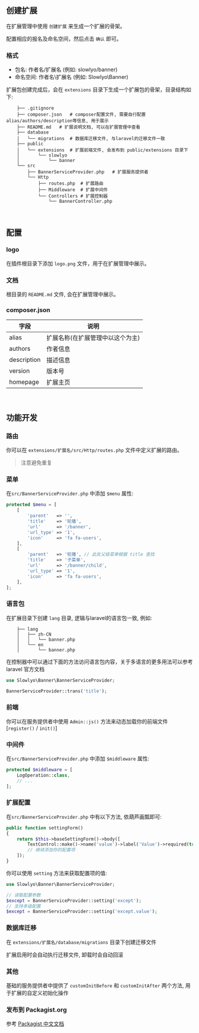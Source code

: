 ## 创建扩展

在扩展管理中使用 `创建扩展` 来生成一个扩展的骨架。

配置相应的报名及命名空间，然后点击 `确认` 即可。

### 格式

- 包名: 作者名/扩展名 (例如: slowlyo/banner)
- 命名空间: 作者名\扩展名 (例如: Slowlyo\Banner)

扩展包创建完成后，会在 `extensions` 目录下生成一个扩展包的骨架，目录结构如下:

```
    ├── .gitignore
    ├── composer.json   # composer配置文件, 需要自行配置alias/authors/description等信息, 用于展示
    ├── README.md   # 扩展说明文档, 可以在扩展管理中查看
    ├── database
    │   └── migrations  # 数据库迁移文件, 与laravel的迁移文件一致
    ├── public
    │   └── extensions  # 扩展前端文件, 会发布到 public/extensions 目录下
    │       └── slowlyo
    │           └── banner
    └── src
        ├── BannerServiceProvider.php   # 扩展服务提供者
        └── Http
            ├── routes.php  # 扩展路由
            ├── Middleware  # 扩展中间件
            └── Controllers # 扩展控制器
                └── BannerController.php
```

<br>

## 配置

### logo

在插件根目录下添加 `logo.png` 文件，用于在扩展管理中展示。

### 文档

根目录的 `README.md` 文件, 会在扩展管理中展示。

### composer.json

| 字段          | 说明                |
|-------------|-------------------|
| alias       | 扩展名称(在扩展管理中以这个为主) |
| authors     | 作者信息              |
| description | 描述信息              |
| version     | 版本号               |
| homepage    | 扩展主页              |

<br>

## 功能开发

### 路由

你可以在 `extensions/扩展名/src/Http/routes.php` 文件中定义扩展的路由。
> 注意避免重复

### 菜单

在`src/BannerServiceProvider.php` 中添加 `$menu` 属性:

```php
protected $menu = [
    [
        'parent'   => '',
        'title'    => '轮播',
        'url'      => '/banner',
        'url_type' => '1',
        'icon'     => 'fa fa-users',
    ],
    [
        'parent'   => '轮播', // 此处父级菜单根据 title 查找
        'title'    => '子菜单',
        'url'      => '/banner/child',
        'url_type' => '1',
        'icon'     => 'fa fa-users',
    ],
];
```

### 语言包

在扩展目录下创建 `lang` 目录, 逻辑与laravel的语言包一致, 例如:

```
    ├── lang
    │   ├── zh-CN
    │   │   └── banner.php
    │   └── en
    │       └── banner.php
```

在控制器中可以通过下面的方法访问语言包内容，关于多语言的更多用法可以参考 laravel 官方文档

```php
use Slowlyo\Banner\BannerServiceProvider;

BannerServiceProvider::trans('title');
```

### 前端

你可以在服务提供者中使用 `Admin::js()` 方法来动态加载你的前端文件 [`register()` / `init()`]


### 中间件

在`src/BannerServiceProvider.php` 中添加 `$middleware` 属性:

```php
protected $middleware = [
    LogOperation::class,
    // ...
];
```

### 扩展配置

在`src/BannerServiceProvider.php` 中有以下方法, 依葫芦画瓢即可:

```php
public function settingForm()
{
    return $this->baseSettingForm()->body([
        TextControl::make()->name('value')->label('Value')->required(true),
        // 继续添加你的配置项
    ]);
}
```

你可以使用 `setting` 方法来获取配置项的值:

```php
use Slowlyo\Banner\BannerServiceProvider;

// 读取配置参数
$except = BannerServiceProvider::setting('except');
// 支持多级配置
$except = BannerServiceProvider::setting('except.value');
```

### 数据库迁移

在 `extensions/扩展名/database/migrations` 目录下创建迁移文件

扩展启用时会自动执行迁移文件, 卸载时会自动回滚

### 其他

基础的服务提供者中提供了 `customInitBefore` 和 `customInitAfter` 两个方法, 用于扩展的自定义初始化操作

### 发布到 Packagist.org

参考 [Packagist 中文文档](https://learnku.com/docs/composer/2018)
